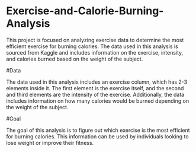 # Exercise-and-Calorie-Burning-Analysis
This project is focused on analyzing exercise data to determine the most efficient exercise for burning calories. The data used in this analysis is sourced from Kaggle and includes information on the exercise, intensity, and calories burned based on the weight of the subject.

#Data

The data used in this analysis includes an exercise column, which has 2-3 elements inside it. The first element is the exercise itself, and the second and third elements are the intensity of the exercise. Additionally, the data includes information on how many calories would be burned depending on the weight of the subject.

#Goal

The goal of this analysis is to figure out which exercise is the most efficient for burning calories. This information can be used by individuals looking to lose weight or improve their fitness.

